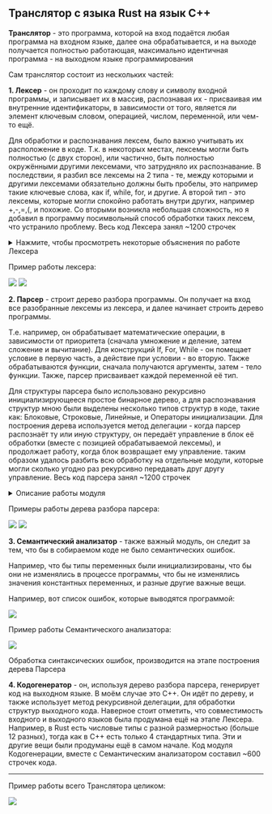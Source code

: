 ## Транслятор с языка Rust на язык C++

**Транслятор** - это программа, которой на вход подаётся любая программа на входном языке, далее она обрабатывается, и на выходе получается полностью работающая, максимально идентичная программа - на выходном языке программирования

Сам транслятор состоит из нескольких частей:  

**1. Лексер** - он проходит по каждому слову и символу входной программы, и записывает их в массив, распознавая их - присваивая им внутренние идентификаторы, в зависимости от того, является ли элемент ключевым словом, операцией, числом, переменной, или чем-то ещё.

Для обработки и распознавания лексем, было важно учитывать их расположение в коде. Т.к. в некоторых местах, лексемы могли быть полностью (с двух сторон), или частично, быть полностью окружёнными другими лексемами, что затрудняло их распознавание. В последствии, я разбил все лексемы на 2 типа - те, между которыми и другими лексемами обязательно должны быть пробелы, это например такие ключевые слова, как if, while, for, и другие. А второй тип - это лексемы, которые могли спокойно работать внутри других, например +,-,=,(, и похожие. Со вторыми возникла небольшая сложность, но я добавил в программу посимвольный способ обработки таких лексем, что устранило проблему. Весь код Лексера занял ~1200 строчек

<details> <summary>Нажмите, чтобы просмотреть некоторые объяснения по работе Лексера </summary>  

![](picture/002.png)
![](picture/001.png)

</details>

Пример работы лексера:

![](picture/0002.jpg)
![](picture/0001.jpg)
  
**2. Парсер** - строит дерево разбора программы. Он получает на вход все разобранные лексемы из лексера, и далее начинает строить дерево программы. 

Т.е. например, он обрабатывает математические операции, в зависимости от приоритета (сначала умножение и деление, затем сложение и вычитание). Для конструкций If, For, While - он помещает условие в первую часть, а действие при условии - во вторую. Также обрабатываются функции, сначала получаются аргументы, затем - тело функции. Также, парсер присваивает каждой переменной её тип.   

Для структуры парсера было использовано рекурсивно инициализирующееся простое бинарное дерево, а для распознавания структур мною были выделены несколько типов структур в коде, такие как: Блоковые, Строковые, Линейные, и Операторы инициализации. Для построения дерева используется метод делегации - когда парсер распознаёт ту или иную структуру, он передаёт управление в блок её обработки (вместе с позицией обрабатываемой лексемы), и продолжает работу, когда блок возвращает ему управление. таким образом удалось разбить всю обработку на отдельные модули, которые могли сколько угодно раз рекурсивно передавать друг другу управление. Весь код парсера занял ~1200 строчек


<details> <summary>Описание работы модуля</summary>  
  
![](picture/06.png)

</details>

Примеры работы дерева разбора парсера:

![](picture/02.jpg)
![](picture/01.jpg)
   
**3. Семантический анализатор** - также важный модуль, он следит за тем, что бы в собираемом коде не было семантических ошибок. 

Например, что бы типы переменных были инициализированы, что бы они не изменялись в процессе программы, что бы не изменялись значения константных переменных, и разные другие важные вещи. 

Например, вот список ошибок, которые выводятся программой:

![](picture/003.png)

Пример работы Семантического анализатора:

![](picture/05.jpg)

Обработка синтаксических ошибок, производится на этапе построения дерева Парсера

**4. Кодогенератор** - он, используя дерево разбора парсера, генерирует код на выходном языке. В моём случае это C++. Он идёт по дереву, и также использует метод рекурсивной делегации, для обработки структур выходного кода. Наверное стоит отметить, что совместимость входного и выходного языков была продумана ещё на этапе Лексера. Например, в Rust есть числовые типы с разной размерностью (больше 12 разных), тогда как в C++ есть только 4 стандартных типа. Эти и другие вещи были продуманы ещё в самом начале. Код модуля Кодогенерации, вместе с Семантическим анализатором составил ~600 строчек кода.

---

Пример работы всего Транслятора целиком:

![](picture/04.jpg)











